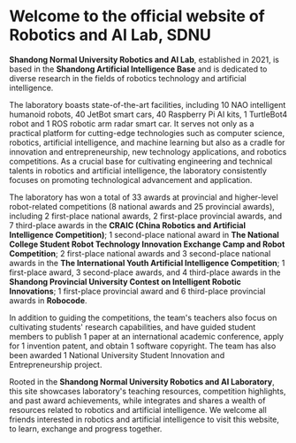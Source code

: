 # Welcome to the official website of Robotics and AI Lab, SDNU

**Shandong Normal University Robotics and AI Lab**, established in 2021, is based in the **Shandong Artificial Intelligence Base** and is dedicated to diverse research in the fields of robotics technology and artificial intelligence.

The laboratory boasts state-of-the-art facilities, including 10 NAO intelligent humanoid robots, 40 JetBot smart cars, 40 Raspberry Pi AI kits, 1 TurtleBot4 robot and 1 ROS robotic arm radar smart car. It serves not only as a practical platform for cutting-edge technologies such as computer science, robotics, artificial intelligence, and machine learning but also as a cradle for innovation and entrepreneurship, new technology applications, and robotics competitions. As a crucial base for cultivating engineering and technical talents in robotics and artificial intelligence, the laboratory consistently focuses on promoting technological advancement and application.

The laboratory has won a total of 33 awards at provincial and higher-level robot-related competitions (8 national awards and 25 provincial awards), including 2 first-place national awards, 2 first-place provincial awards, and 7 third-place awards in the **CRAIC (China Robotics and Artificial Intelligence Competition)**; 1 second-place national award in **The National College Student Robot Technology Innovation Exchange Camp and Robot Competition**; 2 first-place national awards and 3 second-place national awards in the **The International Youth Artificial Intelligence Competition**; 1 first-place award, 3 second-place awards, and 4 third-place awards in the **Shandong Provincial University Contest on Intelligent Robotic Innovations**; 1 first-place provincial award and 6 third-place provincial awards in **Robocode**.

In addition to guiding the competitions, the team's teachers also focus on cultivating students' research capabilities, and have guided student members to publish 1 paper at an international academic conference, apply for 1 invention patent, and obtain 1 software copyright. The team has also been awarded 1 National University Student Innovation and Entrepreneurship project.

Rooted in the **Shandong Normal University Robotics and AI Laboratory**, this site showcases laboratory's teaching resources, competition highlights, and past award achievements, while integrates and shares a wealth of resources related to robotics and artificial intelligence. We welcome all friends interested in robotics and artificial intelligence to visit this website, to learn, exchange and progress together.
